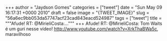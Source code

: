 
+++
author = "Jaydson Gomes"
categories = ["tweet"]
date = "Sun May 09 16:17:31 +0000 2010"
draft = false
image = "{TWEET_IMAGE}"
slug = "56a6ec9bb053da57747acf23cad843eacd524987"
tags = ["tweet"]
title = """Afude! RT: @MirieliCosta:..."""
+++
Afude! RT: @MirieliCosta: Tom Waits é um guri nesse vídeo! http://www.youtube.com/watch?v=XrkThaBWa5c, maravilhoso
